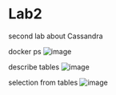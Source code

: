 # Lab2
second lab about Cassandra

docker ps
![image](https://user-images.githubusercontent.com/102665740/165401705-d8cdf155-ead3-48b2-af0d-2eab29333300.png)

describe tables
![image](https://user-images.githubusercontent.com/102665740/165402989-754af900-e436-4e21-b31e-31741802d20d.png)

selection from tables
![image](https://user-images.githubusercontent.com/102665740/165403770-98bc3c0c-cb20-4e60-963e-92d2e76816f5.png)
